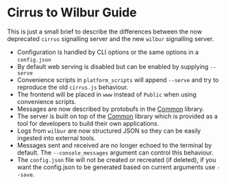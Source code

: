# Cirrus to Wilbur Guide

This is just a small brief to describe the differences between the now deprecated `cirrus` signalling server and the new `wilbur` signalling server.

- Configuration is handled by CLI options or the same options in a `config.json`
- By default web serving is disabled but can be enabled by supplying `--serve`
- Convenience scripts in `platform_scripts` will append `--serve` and try to reproduce the old `cirrus.js` behaviour.
- The frontend will be placed in `www` instead of `Public` when using convenience scripts.
- Messages are now described by protobufs in the [Common](../Common/protobuf/signalling_messages.proto) library.
- The server is built on top of the [Common](../Common) library which is provided as a tool for developers to build their own applications.
- Logs from `wilbur` are now structured JSON so they can be easily ingested into external tools.
- Messages sent and received are no longer echoed to the terminal by default. The `--console_messages` argument can control this behaviour.
- The `config.json` file will not be created or recreated (if deleted), if you want the config.json to be generated based on current arguments use `--save`.
